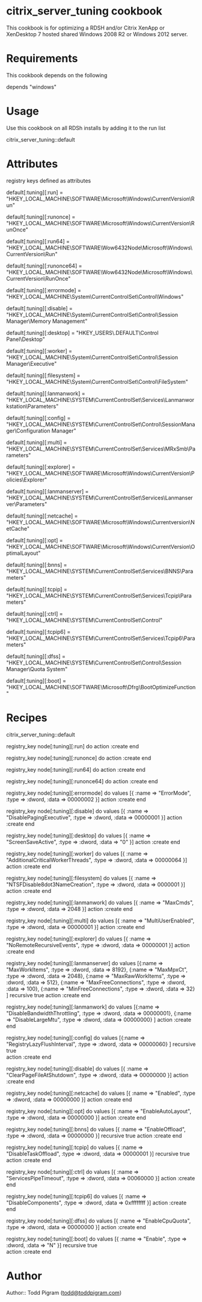 # citrix_server_tuning cookbook
This cookbook is for optimizing a RDSH and/or Citrix XenApp or XenDesktop 7 hosted shared Windows 2008 R2 or Windows 2012 server.


# Requirements
This cookbook depends on the following


depends "windows"

# Usage
Use this cookbook on all RDSh installs by adding it to the run list


citrix_server_tuning::default


# Attributes
registry keys defined as attributes

default[:tuning][:run] = "HKEY_LOCAL_MACHINE\\SOFTWARE\\Microsoft\\Windows\\CurrentVersion\\Run"

default[:tuning][:runonce] = "HKEY_LOCAL_MACHINE\\SOFTWARE\\Microsoft\\Windows\\CurrentVersion\\RunOnce"

default[:tuning][:run64] = "HKEY_LOCAL_MACHINE\\SOFTWARE\\Wow6432Node\\Microsoft\\Windows\\CurrentVersion\\Run"

default[:tuning][:runonce64] = "HKEY_LOCAL_MACHINE\\SOFTWARE\\Wow6432Node\\Microsoft\\Windows\\CurrentVersion\\RunOnce"

default[:tuning][:errormode] = "HKEY_LOCAL_MACHINE\\System\\CurrentControlSet\\Control\\Windows"

default[:tuning][:disable] = "HKEY_LOCAL_MACHINE\\System\\CurrentControlSet\\Control\\Session Manager\\Memory Management"

default[:tuning][:desktop] = "HKEY_USERS\\.DEFAULT\\Control Panel\\Desktop"

default[:tuning][:worker] = "HKEY_LOCAL_MACHINE\\System\\CurrentControlSet\\Control\\Session Manager\\Executive"

default[:tuning][:filesystem] = "HKEY_LOCAL_MACHINE\\System\\CurrentControlSet\\Control\\FileSystem"

default[:tuning][:lanmanwork] = "HKEY_LOCAL_MACHINE\\SYSTEM\\CurrentControlSet\\Services\\Lanmanworkstation\\Parameters"

default[:tuning][:config] = "HKEY_LOCAL_MACHINE\\SYSTEM\\CurrentControlSet\\Control\\SessionManager\\Configuration Manager"

default[:tuning][:multi] = "HKEY_LOCAL_MACHINE\\SYSTEM\\CurrentControlSet\\Services\\MRxSmb\\Parameters"

default[:tuning][:explorer] = "HKEY_LOCAL_MACHINE\\SOFTWARE\\Microsoft\\Windows\\CurrentVersion\\Policies\\Explorer"

default[:tuning][:lanmanserver] = "HKEY_LOCAL_MACHINE\\SYSTEM\\CurrentControlSet\\Services\\Lanmanserver\\Parameters"

default[:tuning][:netcache] = "HKEY_LOCAL_MACHINE\\SOFTWARE\\Microsoft\\Windows\\Currentversion\\NetCache"

default[:tuning][:opt] = "HKEY_LOCAL_MACHINE\\SOFTWARE\\Microsoft\\Windows\\CurrentVersion\\OptimalLayout"

default[:tuning][:bnns] = "HKEY_LOCAL_MACHINE\\SYSTEM\\CurrentControlSet\\Services\\BNNS\\Parameters"

default[:tuning][:tcpip] = "HKEY_LOCAL_MACHINE\\SYSTEM\\CurrentControlSet\\Services\\Tcpip\\Parameters"

default[:tuning][:ctrl] = "HKEY_LOCAL_MACHINE\\SYSTEM\\CurrentControlSet\\Control"

default[:tuning][:tcpip6] = "HKEY_LOCAL_MACHINE\\SYSTEM\\CurrentControlSet\\Services\\Tcpip6\\Parameters"

default[:tuning][:dfss] = "HKEY_LOCAL_MACHINE\\SYSTEM\\CurrentControlSet\\Control\\Session Manager\\Quota System"

default[:tuning][:boot] = "HKEY_LOCAL_MACHINE\\SOFTWARE\\Microsoft\\Dfrg\\BootOptimizeFunction"

# Recipes

citrix_server_tuning::default

registry_key node[:tuning][:run] do
  action :create
end

registry_key node[:tuning][:runonce] do
  action :create
end

registry_key node[:tuning][:run64] do
  action :create
end

registry_key node[:tuning][:runonce64] do
  action :create
end

registry_key node[:tuning][:errormode] do
  values [{
    :name => "ErrorMode",
    :type => :dword,
    :data => 00000002
    }]
  action :create
end

registry_key node[:tuning][:disable] do
  values [{
    :name => "DisablePagingExecutive",
    :type => :dword,
    :data => 00000001
    }]
  action :create
end

registry_key node[:tuning][:desktop] do
  values [{
    :name => "ScreenSaveActive",
    :type => :dword,
    :data => "0"
    }]
  action :create
end

registry_key node[:tuning][:worker] do
  values [{
    :name => "AdditionalCriticalWorkerThreads",
    :type => :dword,
    :data => 00000064
    }]
  action :create
end
 
registry_key node[:tuning][:filesystem] do
  values [{
    :name => "NTSFDisable8dot3NameCreation",
    :type => :dword,
    :data => 0000001
    }]
  action :create
end
 
registry_key node[:tuning][:lanmanwork] do
  values [{
    :name => "MaxCmds",
    :type => :dword,
    :data => 2048
    }]
  action :create
end 

registry_key node[:tuning][:multi] do
  values [{
    :name => "MultiUserEnabled",
    :type => :dword,
    :data => 00000001
    }]
  action :create
end

registry_key node[:tuning][:explorer] do
  values [{
    :name => "NoRemoteRecursiveEvents",
    :type => :dword,
    :data => 00000001
    }]
  action :create
end

registry_key node[:tuning][:lanmanserver] do
  values [{:name => "MaxWorkItems", :type => :dword, :data => 8192},
          {:name => "MaxMpxCt", :type => :dword, :data => 2048},
          {:name => "MaxRawWorkItems", :type => :dword, :data => 512},
          {:name => "MaxFreeConnections", :type => :dword, :data => 100},
          {:name => "MinFreeConnections", :type => :dword, :data => 32}
         ] 
  recursive true
  action :create
end

registry_key node[:tuning][:lanmanwork] do
  values [{:name => "DisableBandwidthThrottling", :type => :dword, :data => 00000001},
          {:name => "DisableLargeMtu", :type => :dword, :data => 00000000}
         ]
  action :create
end

registry_key node[:tuning][:config] do
  values [{:name => "RegistryLazyFlushInterval", :type => :dword, :data => 00000060}
         ]
  recursive true      
  action :create 
end

registry_key node[:tuning][:disable] do
  values [{
    :name => "ClearPageFileAtShutdown",
    :type => :dword,
    :data => 00000000
    }]
  action :create
end

registry_key node[:tuning][:netcache] do
  values [{
    :name => "Enabled",
    :type => :dword,
    :data => 00000000
    }]
  action :create
end

registry_key node[:tuning][:opt] do
  values [{
    :name => "EnableAutoLayout",
    :type => :dword,
    :data => 00000000
    }]
  action :create
end

registry_key node[:tuning][:bnns] do
  values [{
    :name => "EnableOffload",
    :type => :dword,
    :data => 00000000
    }]
  recursive true 
  action :create
end  

registry_key node[:tuning][:tcpip] do
  values [{
    :name => "DisableTaskOffload",
    :type => :dword,
    :data => 00000001
    }]
  recursive true 
  action :create
end

registry_key node[:tuning][:ctrl] do
  values [{
    :name => "ServicesPipeTimeout",
    :type => :dword,
    :data => 00060000
    }]
  action :create
end

registry_key node[:tuning][:tcpip6] do
  values [{
    :name => "DisableComponents",
    :type => :dword,
    :data => 0xffffffff
    }]
  action :create
end

registry_key node[:tuning][:dfss] do
  values [{
    :name => "EnableCpuQuota",
    :type => :dword,
    :data => 00000000
    }]
  action :create
end

registry_key node[:tuning][:boot] do
  values [{
    :name => "Enable",
    :type => :dword,
    :data => "N"
    }]
  recursive true  
  action :create
end



# Author

Author:: Todd Pigram (<todd@toddpigram.com>)
